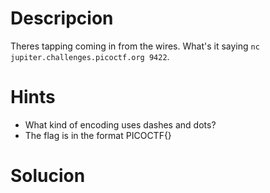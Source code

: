 # Descripcion
Theres tapping coming in from the wires. What's it saying `nc jupiter.challenges.picoctf.org 9422`.

# Hints
- What kind of encoding uses dashes and dots?
- The flag is in the format PICOCTF{}

# Solucion
